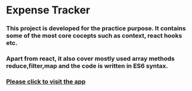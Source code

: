# Expense Tracker

### This project is developed for the practice purpose. It contains some of the most core cocepts such as context, react hooks etc.

### Apart from react, it also cover mostly used array methods reduce,filter,map and the code is written in ES6 syntax.

### [Please click to visit the app](https://expense-tracker-final.surge.sh/)

